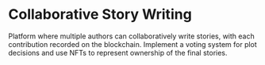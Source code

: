 # Collaborative Story Writing
 Platform where multiple authors can collaboratively write stories, with each contribution recorded on the blockchain. Implement a voting system for plot decisions and use NFTs to represent ownership of the final stories.
